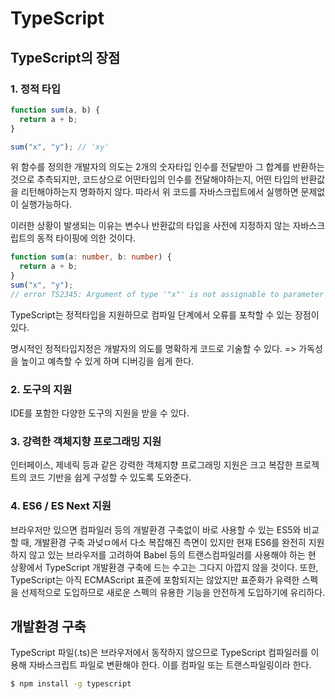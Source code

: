 # TypeScript

## TypeScript의 장점

### 1. 정적 타입

```js
function sum(a, b) {
  return a + b;
}

sum("x", "y"); // 'xy'
```

위 함수를 정의한 개발자의 의도는 2개의 숫자타입 인수를 전달받아 그 합계를 반환하는것으로 추측되지만, 코드상으로 어떤타입의 인수를 전달해야하는지, 어떤 타입의 반환값을 리턴해야하는지 명화하지 않다.
따라서 위 코드를 자바스크립트에서 실행하면 문제없이 실행가능하다.

이러한 상황이 발생되는 이유는 변수나 반환값의 타입을 사전에 지정하지 않는 자바스크립트의 동적 타이핑에 의한 것이다.

```typescript
function sum(a: number, b: number) {
  return a + b;
}
sum("x", "y");
// error TS2345: Argument of type '"x"' is not assignable to parameter of type 'number'.
```

TypeScript는 정적타입을 지원하므로 컴파일 단계에서 오류를 포착할 수 있는 장점이 있다.

명시적인 정적타입지정은 개발자의 의도를 명확하게 코드로 기술할 수 있다.
=> 가독성을 높이고 예측할 수 있게 하며 디버깅을 쉽게 한다.

### 2. 도구의 지원

IDE를 포함한 다양한 도구의 지원을 받을 수 있다.

### 3. 강력한 객체지향 프로그래밍 지원

인터페이스, 제네릭 등과 같은 강력한 객체지향 프로그래밍 지원은
크고 복잡한 프로젝트의 코드 기반을 쉽게 구성할 수 있도록 도와준다.

### 4. ES6 / ES Next 지원

브라우저만 있으면 컴파일러 등의 개발환경 구축없이 바로 사용할 수 있는 ES5와 비교할 때, 개발환경 구축 과넞ㅁ에서 다소 복잡해진 측면이 있지만 현재 ES6를 완전히 지원하지 않고 있는 브라우저를 고려하여 Babel 등의 트랜스컴파일러를 사용해야 하는 현 상황에서 TypeScript 개발환경 구축에 드는 수고는 그다지 아깝지 않을 것이다. 또한, TypeScript는 아직 ECMAScript 표준에 포함되지는 않았지만 표준화가 유력한 스펙을 선제적으로 도입하므로 새로운 스펙의 유용한 기능을 안전하게 도입하기에 유리하다.

## 개발환경 구축

TypeScript 파일(.ts)은 브라우저에서 동작하지 않으므로 TypeScript 컴파일러를 이용해 자바스크립트 파일로 변환해야 한다.
이를 컴파일 또는 트랜스파일링이라 한다.

```bash
$ npm install -g typescript
```
